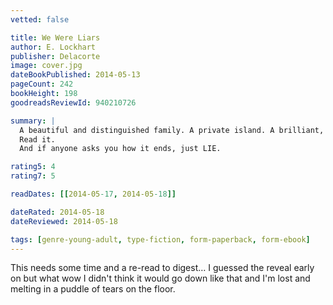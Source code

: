 ```yaml
---
vetted: false

title: We Were Liars
author: E. Lockhart
publisher: Delacorte
image: cover.jpg
dateBookPublished: 2014-05-13
pageCount: 242
bookHeight: 198
goodreadsReviewId: 940210726

summary: |
  A beautiful and distinguished family. A private island. A brilliant, damaged girl; a passionate, political boy. A group of four friends—the Liars—whose friendship turns destructive. A revolution. An accident. A secret. Lies upon lies. True love. The truth. We Were Liars is a modern, sophisticated suspense novel from New York Times bestselling author, National Book Award finalist, and Printz Award honoree E. Lockhart. 
  Read it.
  And if anyone asks you how it ends, just LIE.

rating5: 4
rating7: 5

readDates: [[2014-05-17, 2014-05-18]]

dateRated: 2014-05-18
dateReviewed: 2014-05-18

tags: [genre-young-adult, type-fiction, form-paperback, form-ebook]
---
```


This needs some time and a re-read to digest… I guessed the reveal early on but what wow I didn't think it would go down like that and I'm lost and melting in a puddle of tears on the floor.
